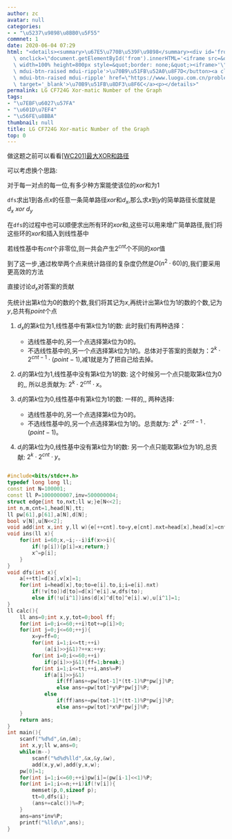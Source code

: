 ```yaml
---
author: zc
avatar: null
categories:
- - "\u5237\u9898\u8BB0\u5F55"
commnet: 1
date: 2020-06-04 07:29
html: "<details><summary>\u67E5\u770B\u539F\u9898</summary><div id='from'></div><p><button\
  \ onclick=\"document.getElementById('from').innerHTML='<iframe src=&quot;https://www.luogu.com.cn/problem/CF724G&quot;\
  \ width=100% height=800px style=&quot;border: none;&quot;><iframe>'\" class='mdui-btn\
  \ mdui-btn-raised mdui-ripple'>\u70B9\u51FB\u52A0\u8F7D</button><a class='mdui-btn\
  \ mdui-btn-raised mdui-ripple' href=\"https://www.luogu.com.cn/problem/CF724G\"\
  \ target='_blank'>\u70B9\u51FB\u8DF3\u8F6C</a><p></details>"
permalink: LG CF724G Xor-matic Number of the Graph
tags:
- "\u7EBF\u6027\u57FA"
- "\u601D\u7EF4"
- "\u56FE\u8BBA"
thumbnail: null
title: LG CF724G Xor-matic Number of the Graph
top: 0
---
```

做这题之前可以看看[\[WC20$1$\]最大XOR和路径](https://www.luogu.com.cn/problem/P4151)

可以考虑换个思路:

对于每一对点的每一位,有多少种方案能使该位的$xor$和为$1$

`dfs`求出$1$到各点$x$的任意一条简单路径$xor$和$d_x$,那么求$x$到$y$的简单路径长度就是$d_x ~ xor ~ d_y$

在`dfs`的过程中也可以顺便求出所有环的$xor$和,这些可以用来增广简单路径,我们将这些环的$xor$和插入到线性基中

若线性基中有$cnt$个非零位,则一共会产生$2^{cnt}$个不同的$xor$值

到了这一步,通过枚举两个点来统计路径的复杂度仍然是$O(n^2 \cdot 60)$的,我们要采用更高效的方法

直接讨论$d_x$对答案的贡献

先统计出第$k$位为$0$的数的个数,我们将其记为$x$,再统计出第$k$位为$1$的数的个数,记为$y$,总共有$point$个点

1. $d_x$的第$k$位为$1$,线性基中有第$k$位为$1$的数: 
   此时我们有两种选择：
   - 选线性基中的,另一个点选择第$k$位为$0$的。
   - 不选线性基中的,另一个点选择第$k$位为$1$的。总体对于答案的贡献为：$2^k\cdot 2^{cnt-1}\cdot (point-1)$,减$1$就是为了把自己给去掉。

2. $d_i$的第$k$位为$1$,线性基中没有第$k$位为$1$的数: 这个时候另一个点只能取第$k$位为$0$的,, 所以总贡献为: $2^k\cdot 2^{cnt}\cdot x$。

3. $d_i$的第$k$位为$0$,线性基中有第$k$位为$1$的数: 一样的,, 两种选择:
   - 选线性基中的,另一个点选择第$k$位为$0$的。 
   - 不选线性基中的,另一个点选择第$k$位为$1$的。总贡献为: $2^k\cdot2^{cnt-1}\cdot(point-1)$。

3. $d_i$的第$k$位为$0$,线性基中没有第$k$位为$1$的数: 另一个点只能取第$k$位为$1$的,总贡献: $2^k\cdot 2^{cnt}\cdot y$。

```cpp

#include<bits/stdc++.h>
typedef long long ll;
const int N=100001;
const ll P=1000000007,inv=500000004;
struct edge{int to,nxt;ll w;}e[N<<2];
int n,m,cnt=1,head[N],tt;
ll pw[61],p[61],a[N],d[N];
bool v[N],u[N<<2];
void add(int x,int y,ll w){e[++cnt].to=y,e[cnt].nxt=head[x],head[x]=cnt,e[cnt].w=w;}
void ins(ll x){
    for(int i=60;x,~i;--i)if(x>>i){
        if(!p[i]){p[i]=x;return;}
        x^=p[i];
    }
}
void dfs(int x){
    a[++tt]=d[x],v[x]=1;
    for(int i=head[x],to;to=e[i].to,i;i=e[i].nxt)
        if(!v[to])d[to]=d[x]^e[i].w,dfs(to);
        else if(!u[i^1])ins(d[x]^d[to]^e[i].w),u[i^1]=1;
}
ll calc(){
    ll ans=0;int x,y,tot=0;bool ff;
    for(int i=0;i<=60;++i)tot+=p[i]>0;
    for(int j=0;j<=60;++j){
        x=y=ff=0;
        for(int i=1;i<=tt;++i)
            (a[i]>>j&1)?++x:++y;
        for(int i=0;i<=60;++i)
            if(p[i]>>j&1){ff=1;break;}
        for(int i=1;i<=tt;++i,ans%=P)
            if(a[i]>>j&1)
                if(ff)ans+=pw[tot-1]*(tt-1)%P*pw[j]%P;
                else ans+=pw[tot]*y%P*pw[j]%P;
            else
                if(ff)ans+=pw[tot-1]*(tt-1)%P*pw[j]%P;
                else ans+=pw[tot]*x%P*pw[j]%P;
    }
    return ans;
}
int main(){
    scanf("%d%d",&n,&m);
    int x,y;ll w,ans=0;
    while(m--)
        scanf("%d%d%lld",&x,&y,&w),
        add(x,y,w),add(y,x,w);
    pw[0]=1;
    for(int i=1;i<=60;++i)pw[i]=(pw[i-1]<<1)%P;
    for(int i=1;i<=n;++i)if(!v[i]){
        memset(p,0,sizeof p);
        tt=0,dfs(i);
        (ans+=calc())%=P;
    }
    ans=ans*inv%P;
    printf("%lld\n",ans);
}
```